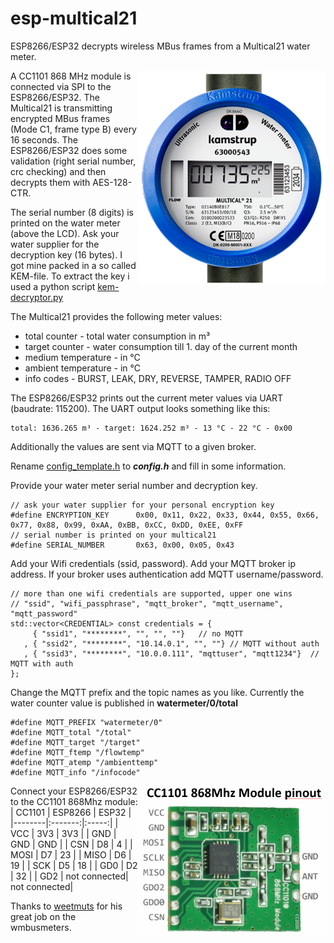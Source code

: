 # esp-multical21
ESP8266/ESP32 decrypts wireless MBus frames from a Multical21 water meter.

<img align="right" src="multical21.png" alt="Multical21" width="300"/>
A CC1101 868 MHz module is connected via SPI to the ESP8266/ESP32.
The Multical21 is transmitting encrypted MBus frames (Mode C1, frame type B) every 16 seconds.
The ESP8266/ESP32 does some validation (right serial number, crc checking) and then
decrypts them with AES-128-CTR.

The serial number (8 digits) is printed on the water meter (above the LCD).
Ask your water supplier for the decryption key (16 bytes). I got mine packed in a so called
KEM-file. To extract the key i used a python script [kem-decryptor.py](https://gist.github.com/mbursa/caa654a01b9e804ad44d1f00208a2490)


The Multical21 provides the following meter values:
<ul>
<li> total counter - total water consumption in m³
<li> target counter - water consumption till 1. day of the current month
<li> medium temperature - in °C
<li> ambient temperature - in °C
<li> info codes - BURST, LEAK, DRY, REVERSE, TAMPER, RADIO OFF
</ul>

The ESP8266/ESP32 prints out the current meter values via UART (baudrate: 115200). 
The UART output looks something like this:
```
total: 1636.265 m³ - target: 1624.252 m³ - 13 °C - 22 °C - 0x00
```
Additionally the values are sent via MQTT to a given broker.

Rename [config_template.h](include/config_template.h) to _**config.h**_ and fill in some information.

Provide your water meter serial number and decryption key.

```
// ask your water supplier for your personal encryption key 
#define ENCRYPTION_KEY      0x00, 0x11, 0x22, 0x33, 0x44, 0x55, 0x66, 0x77, 0x88, 0x99, 0xAA, 0xBB, 0xCC, 0xDD, 0xEE, 0xFF
// serial number is printed on your multical21
#define SERIAL_NUMBER       0x63, 0x00, 0x05, 0x43
```

Add your Wifi credentials (ssid, password). Add your MQTT broker ip address. If your
broker uses authentication add MQTT username/password. 

```
// more than one wifi credentials are supported, upper one wins
// "ssid", "wifi_passphrase", "mqtt_broker", "mqtt_username", "mqtt_password"
std::vector<CREDENTIAL> const credentials = {
     { "ssid1", "********", "", "", ""}   // no MQTT
   , { "ssid2", "********", "10.14.0.1", "", ""} // MQTT without auth
   , { "ssid3", "********", "10.0.0.111", "mqttuser", "mqtt1234"}  // MQTT with auth
};
```

Change the MQTT prefix and the topic names as you like. Currently the water counter value
is published in **watermeter/0/total**
```
#define MQTT_PREFIX "watermeter/0" 
#define MQTT_total "/total"
#define MQTT_target "/target"
#define MQTT_ftemp "/flowtemp"
#define MQTT_atemp "/ambienttemp"
#define MQTT_info "/infocode"
```

<img align="right" src="CC1101 868MHz pinout.png" alt="CC1101" width="300"/>

Connect your ESP8266/ESP32 to the CC1101 868Mhz module:
| CC1101 | ESP8266 | ESP32 |
|--------|:-------:|:-----:|
| VCC    | 3V3     | 3V3 |
| GND    | GND     | GND |
| CSN    | D8     | 4 |
| MOSI   | D7     | 23 |
| MISO   | D6     | 19 |
| SCK    | D5     | 18 |
| GD0    | D2      | 32 |
| GD2    | not connected| not connected|

Thanks to [weetmuts](https://github.com/weetmuts) for his great job on the wmbusmeters.
